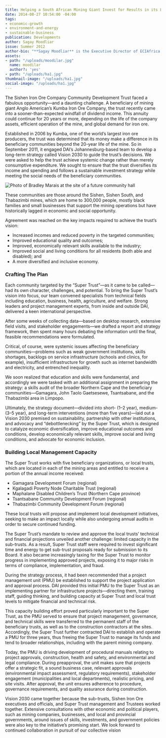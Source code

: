 ```yaml
---
title: Helping a South African Mining Giant Invest for Results in its Local Communities
date: 2014-08-27 10:54:00 -04:00
tags:
- economic-growth
- environment-and-energy
- sustainable-business
publication: Developments
author: Sagay Moodliar
issue: Summer 2012
author-bio: "**Sagay Moodliar** is the Executive Director of ECIAfrica."
assets:
- path: "/uploads/moodilar.jpg"
  name: moodilar
  author?: 'yes'
- path: "/uploads/ha1.jpg"
thumbnail-image: "/uploads/ha1.jpg"
social-image: "/uploads/ha1.jpg"
---
```


<p>The Sishen Iron Ore Company Community Development Trust faced a fabulous opportunity—and a daunting challenge. A beneficiary of mining giant Anglo American’s Kumba Iron Ore Company, the trust recently came into a sooner-than-expected windfall of dividend income. This annuity could continue for 20 years or more, depending on the life of the company assets, efficient operation of the mine, and global demand for iron ore.</p>


 
<p>Established in 2006 by Kumba, one of the world’s largest iron ore producers, the trust was determined that its money make a difference in its beneficiary communities beyond the 20-year life of the mine. So in September 2011, it engaged DAI’s Johannesburg-based team to develop a long-term strategy called Vision 2030 to guide the trust’s decisions. We were asked to help the trust achieve systemic change rather than merely consumptive expenditure. We sought to ensure that the trust diversifies its income and spending and follows a sustainable investment strategy while meeting the social needs of the beneficiary communities.</p>

![Photo of Bradley Marais at the site of a future community hall](/uploads/ha1.jpg "Bradley Marais, left, of the Project Management Unit with Malusi Cele of the Super Trust on the site of a future community hall in Olifantshoek, Northern Cape.") 

<p>These communities are those around the Sishen, Sishen South, and Thabazimbi mines, which are home to 300,000 people, mostly black families and small businesses that support the mining operations but have historically lagged in economic and social opportunity.</p>
<p>Agreement was reached on the key impacts required to achieve the trust’s vision:</p>
<ul>
  <li>Increased incomes and reduced poverty in the targeted communities;</li>
  <li>Improved educational quality and outcomes;</li>
  <li>Improved, economically relevant skills available to the industry;</li>
  <li>Improved social and living conditions for all residents (both able and disabled); and</li>
  <li>A more diversified and inclusive economy.</li>
</ul>
<h3>Crafting The Plan</h3>
<p>Each community targeted by the “Super Trust”—as it came to be called—had its own character, challenges, and potential. To bring the Super Trust’s vision into focus, our team convened specialists from technical fields including education, business, health, agriculture, and welfare. Strong leaders and project management experts, from inside and outside DAI, delivered a keen international perspective.</p>
<p>After some weeks of collecting data—based on desktop research, extensive field visits, and stakeholder engagements—we drafted a report and strategy framework, then spent many hours debating the information until the final, feasible recommendations were formulated.</p>
<p>Critical, of course, were systemic issues affecting the beneficiary communities—problems such as weak government institutions, skills shortages, backlogs on service infrastructure (schools and clinics, for example), insufficient infrastructure for growth such as internet bandwidth and electricity, and entrenched inequality.</p>
<p>We soon realized that education and skills were fundamental, and accordingly we were tasked with an additional assignment in preparing the strategy: a skills audit of the broader Northern Cape and the beneficiary communities—Gamagara, John Taolo Gaetsesewe, Tsantsabane, and the Thabazimbi area in Limpopo.</p>
<p>Ultimately, the strategy document—divided into short- (1–2 year), medium- (3–5 year), and long-term interventions (more than five years)—laid out a Vision 2030 premised on sustainability, partnership with other institutions, and advocacy and “debottlenecking” by the Super Trust, which is designed to catalyze economic diversification, improve educational outcomes and conditions, develop economically relevant skills, improve social and living conditions, and advocate for economic inclusion.</p>
<h3>Building Local Management Capacity</h3>
<p>The Super Trust works with five beneficiary organizations, or local trusts, which are located in each of the mining areas and entitled to receive a portion of the annual income received:</p>
<ul>
  <li>Gamagara Development Forum (regional)</li>
  <li>Kgalagadi Poverty Node Charitable Trust (regional)</li>
  <li>Maphalane Disabled Children’s Trust (Northern Cape province)</li>
  <li>Tsantsabane Community Development Forum (regional)</li>
  <li>Thabazimbi Community Development Forum (regional)</li>
</ul>
<p>These local trusts will propose and implement local development initiatives, seeking to make an impact locally while also undergoing annual audits in order to secure continued funding.</p>
<p>The Super Trust’s mandate to review and approve the local trusts’ technical and financial projections unveiled another challenge: limited capacity in the sub-trusts. As a result, Super Trust staff were required to invest significant time and energy to get sub-trust proposals ready for submission to its Board. It also became increasingly taxing for the Super Trust to monitor progress in implementing approved projects, exposing it to major risks in terms of compliance, implementation, and fraud.
</p>
<p>During the strategy process, it had been recommended that a project management unit (PMU) be established to support the project application and approval process. DAI provided this initial PMU to the Super Trust as an implementing partner for infrastructure projects—directing them, training staff, guiding thinking, and building capacity at Super Trust and local trust levels to mitigate financial and technical risk.</p>
<p>This capacity building effort proved particularly important to the Super Trust, as the PMU served to ensure that project management, governance, and technical skills were transferred to the permanent staff of the beneficiary trusts, as well as to the construction contractors at the sites. Accordingly, the Super Trust further contracted DAI to establish and operate a PMU for three years, thus freeing the Super Trust to manage its funds and tend to broader relationships, including with the parent mining company.</p>
<p>Today, the PMU is driving development of procedural manuals relating to project approvals, construction, health and safety, and environmental and legal compliance. During preapproval, the unit makes sure that projects offer a strategic fit, a sound business case, relevant approvals (environmental impact assessment, regulatory requirements), stakeholder engagement (municipalities and local departments), realistic pricing, and site visits. After approval, the unit ensures adherence to procedure, governance requirements, and quality assurance during construction.</p>
<p>Vision 2030 came together because the sub-trusts, Sishen Iron Ore executives and officials, and Super Trust management and Trustees worked together. Extensive consultations with other economic and political players, such as mining companies, businesses, and local and provincial governments, around issues of skills, investments, and government policies were also key to the initiative’s promising start. We look forward to continued collaboration in pursuit of our collective vision</p>
